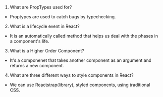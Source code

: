 1. What are PropTypes used for?
* Proptypes are used to catch bugs by typechecking.

2. What is a lifecycle event in React?
*  It is an automatically called method that helps us deal with the phases in a component's life.

3. What is a Higher Order Component?
*  It's a componenet that takes another component as an argument and returns a new component.

4. What are three different ways to style components in React?
* We can use Reactstrap(library), styled components, using traditional CSS.